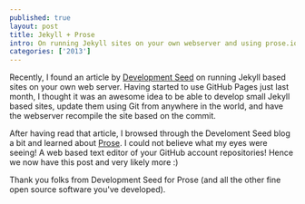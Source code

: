 ```yaml
---
published: true
layout: post
title: Jekyll + Prose
intro: On running Jekyll sites on your own webserver and using prose.io to edit them
categories: ['2013']
---
```


Recently, I found an article by [Development Seed][development_seed] on running Jekyll based sites on your own web server. Having started to use GitHub Pages just last month, I thought it was an awesome idea to be able to develop small Jekyll based sites, update them using Git from anywhere in the world, and have the webserver recompile the site based on the commit.

After having read that article, I browsed through the Develoment Seed blog a bit and learned about [Prose][prose]. I could not believe what my eyes were seeing! A web based text editor of your GitHub account repositories! Hence we now have this post and very likely more :)

Thank you folks from Development Seed for Prose (and all the other fine open source software you've developed).

[development_seed]: http://developmentseed.org/blog/2013/05/01/introducing-jekyll-hook/
[prose]: http://prose.io/

